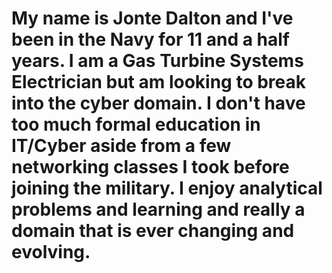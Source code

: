 # My name is Jonte Dalton and I've been in the Navy for 11 and a half years. I am a Gas Turbine Systems Electrician but am looking to break into the cyber domain. I don't have too much formal education in IT/Cyber aside from a few networking classes I took before joining the military. I enjoy analytical problems and learning and really a domain that is ever changing and evolving. 
